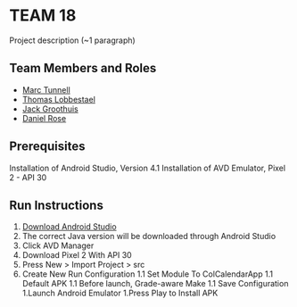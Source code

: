 # TEAM 18

Project description (~1 paragraph)

## Team Members and Roles

* [Marc Tunnell](https://github.com/tunnellm/CIS350-HW2-TUNNELL)
* [Thomas Lobbestael](https://github.com/lobb00/CIS350-HW2-Lobbestael)
* [Jack Groothuis](https://github.com/TheIinTeam/CIS350-HW2-Groothuis)
* [Daniel Rose](https://github.com/danieldcrrose/CIS350-HW2-Rose)

## Prerequisites

Installation of Android Studio, Version 4.1
Installation of AVD Emulator, Pixel 2 - API 30

## Run Instructions
1. [Download Android Studio](https://developer.android.com/studio)
1. The correct Java version will be downloaded through Android Studio
1. Click AVD Manager
1. Download Pixel 2 With API 30
1. Press New > Import Project > src
1. Create New Run Configuration
1.1 Set Module To ColCalendarApp
1.1 Default APK
1.1 Before launch, Grade-aware Make
1.1 Save Configuration
1.Launch Android Emulator
1.Press Play to Install APK